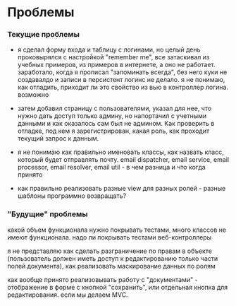 # Проблемы

### Текущие проблемы

* я сделал форму входа и таблицу с логинами, но целый день проковырялся с настройкой "remember me", все затаскивал из учебных примеров, из примеров в интернете, а оно не работает. заработало, когда я прописал "запоминать всегда", без него куки не создавалдо и записи в персистент логинс не делало. я не понимаю, как отладить, приходит ли это свойство из вью в контроллер логина. возможно 

* затем добавил страницу с пользователями, указал для нее, что нужно дать доступ только админу, но напортачил с учетными данными и как оказалось сам был не админом. Как проверить в отладке, под кем я зарегистрирован, какая роль, как проходит текущий запрос к данным.

* я не понимаю как правильно именовать классы, как назвать класс, который будет отправлять почту. email dispatcher, email service, email processor, email resolver, email util - в чем разница и что когда принято

* как правильно реализовать разные view для разных ролей - разные шаблоны программно возвращать?

### "Будущие" проблемы

какой объем функционала нужно покрывать тестами, много классов не имеют функционала. надо ли покрывать тестами веб-контроллеры

я не представляю как сделать разграничение по правам в объекте (пользователь должен иметь доступ к редактированию только части полей документа), как реализовать маскирование данных по ролям

как вообще принято реализовывать работу с "документами" - отображение в форме с кнопкой "сохранить", или отдельная кнопка для редактирования. если мы делаем MVC.
